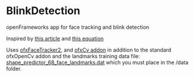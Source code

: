 # BlinkDetection
openFrameworks app for face tracking and blink detection

Inspired by [this article](https://www.pyimagesearch.com/2017/04/24/eye-blink-detection-opencv-python-dlib/) and [this equation](http://vision.fe.uni-lj.si/cvww2016/proceedings/papers/05.pdf)

Uses [ofxFaceTracker2](https://github.com/HalfdanJ/ofxFaceTracker2), and [ofxCv addon](https://github.com/kylemcdonald/ofxCv) in addition to the standard ofxOpenCv addon and the landmarks training data file: [shape_predictor_68_face_landmarks.dat](http://sourceforge.net/projects/dclib/files/dlib/v18.10/shape_predictor_68_face_landmarks.dat.bz2) which you must place in the /data folder.
